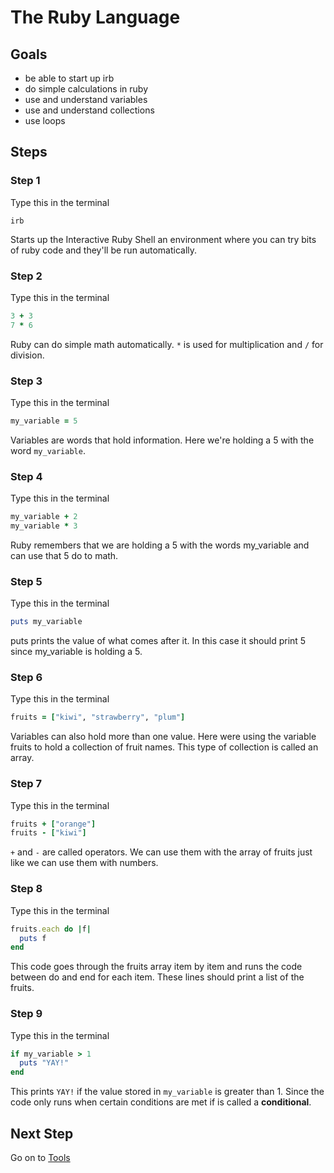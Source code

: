 # The Ruby Language

## Goals

* be able to start up irb
* do simple calculations in ruby
* use and understand variables
* use and understand collections
* use loops

## Steps
### Step 1
Type this in the terminal

```text
irb
```
Starts up the Interactive Ruby Shell an environment where you can try bits of ruby code and they'll be run automatically.


### Step 2

Type this in the terminal

```ruby
3 + 3
7 * 6
```

Ruby can do simple math automatically. 
`*` is used for multiplication and 
`/` for division.

### Step 3

Type this in the terminal

```ruby
my_variable = 5
```
Variables are words that hold information. Here we're holding a 5 with the word 
`my_variable`.

### Step 4

Type this in the terminal

```ruby
my_variable + 2
my_variable * 3
```

Ruby remembers that we are holding a 5 with the words my_variable and can use that 5 do to math.

### Step 5

Type this in the terminal

```ruby
puts my_variable
```

puts prints the value of what comes after it. In this case it should print 5 since my_variable is holding a 5.

### Step 6

Type this in the terminal

```ruby
fruits = ["kiwi", "strawberry", "plum"]
```

Variables can also hold more than one value. Here were using the variable fruits to hold a collection of fruit names. 
This type of collection is called an array.

### Step 7

Type this in the terminal 

```ruby
fruits + ["orange"]
fruits - ["kiwi"]
```

`+` and 
`-` are called operators. We can use them with the array of fruits just like we can use them with numbers.

### Step 8

Type this in the terminal

```ruby
fruits.each do |f|
  puts f
end
```

This code goes through the fruits array item by item and runs the code between do and end for each item. 
These lines should print a list of the fruits.

### Step 9


Type this in the terminal 

```ruby
if my_variable > 1
  puts "YAY!"
end
```
This prints `YAY!` if the value stored in `my_variable` is greater than 1. Since the code only runs when certain 
conditions are met if is called a **conditional**.

## Next Step

Go on to [Tools](tools)

